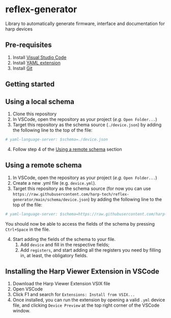 # reflex-generator
Library to automatically generate firmware, interface and documentation for harp devices



## Pre-requisites


1. Install [Visual Studio Code](https://code.visualstudio.com/)
2. Install [YAML extension](https://marketplace.visualstudio.com/items?itemName=redhat.vscode-yaml)
3. Install [Git](https://git-scm.com/download/)

## Getting started

## Using a local schema
1. Clone this repository
2. In VSCode, open the repository as your project (*e.g.* `Open Folder...`)
3. Target this repository as the schema source (`./device.json`) by adding the following line to the top of the file:

```yaml
# yaml-language-server: $schema=./device.json
```
4. Follow step 4 of the [Using a remote schema](#using-a-remote-schema) section


## Using a remote schema

1. In VSCode, open the repository as your project (*e.g.* `Open Folder...`)
2. Create a new .yml file (e.g. `device.yml`).
3. Target this repository as the schema source (for now you can use `https://raw.githubusercontent.com/harp-tech/reflex-generator/main/schema/device.json`) by adding the following line to the top of the file:

```yaml
# yaml-language-server: $schema=https://raw.githubusercontent.com/harp-tech/reflex-generator/main/schema/device.json
```

You should now be able to access the fields of the schema by pressing `Ctrl+Space` in the file.

4. Start adding the fields of the schema to your file.
   1. Add `device` and fill in the respective fields;
   2. Add `registers`, and start adding all the registers you need by filling in, at least, the obligatory fields.

## Installing the Harp Viewer Extension in VSCode

1. Download the Harp Viewer Extension VSIX file
2. Open VSCode
3. Click F1 and search for `Extensions: Install from VSIX...`
4. Once installed, you can run the extension by opening a valid `.yml` device file, and clicking `Device Preview` at the top right corner of the VSCode window.
